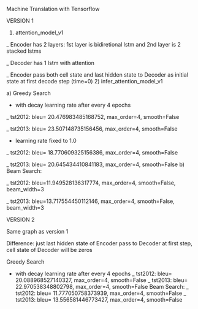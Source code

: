 Machine Translation with Tensorflow

VERSION 1
1) attention_model_v1

_ Encoder has 2 layers: 1st layer is bidiretional lstm and 2nd layer is 2 stacked lstms

_ Decoder has 1 lstm with attention

_ Encoder pass both cell state and last hidden state to Decoder as initial state at first decode step (time=0)
2) infer_attention_model_v1

a) Greedy Search
* with decay learning rate after every 4 epochs

_ tst2012: bleu= 20.476983485168752, max_order=4, smooth=False

_ tst2013: bleu= 23.507148735156456, max_order=4, smooth=False
* learning rate fixed to 1.0

_ tst2012: bleu= 18.770609325156386, max_order=4, smooth=False

_ tst2013: bleu= 20.645434410841183, max_order=4, smooth=False
b) Beam Search:

_ tst2012: bleu=11.949528136317774, max_order=4, smooth=False, beam_width=3

_ tst2013: bleu=13.717554450112146, max_order=4, smooth=False, beam_width=3

VERSION 2

Same graph as version 1

Difference: just last hidden state of Encoder pass to Decoder at first step, cell state of Decoder will be zeros

Greedy Search
* with decay learning rate after every 4 epochs
_ tst2012: bleu= 20.088968527140327, max_order=4, smooth=False
_ tst2013: bleu= 22.970538348802798, max_order=4, smooth=False
Beam Search:
_ tst2012: bleu= 11.777050758373939, max_order=4, smooth=False
_ tst2013: bleu= 13.556581446773427, max_order=4, smooth=False
